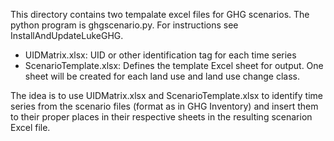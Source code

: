 This directory contains two tempalate excel files for 
GHG scenarios. The python program is ghgscenario.py.
For instructions see InstallAndUpdateLukeGHG.

+ UIDMatrix.xlsx: UID or other identification tag for each time series
+ ScenarioTemplate.xlsx: Defines the template Excel sheet for output.
   One sheet will be created for each land use and land use change class.

The idea is to use UIDMatrix.xlsx and ScenarioTemplate.xlsx to identify time series
from the scenario files (format as in GHG Inventory) and
insert them to their proper places in their respective sheets
in the resulting scenarion Excel file. 
